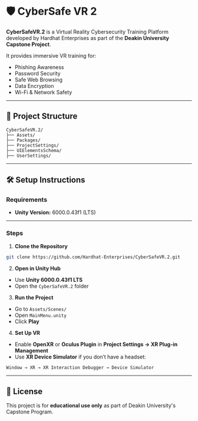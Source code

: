 
# 🛡️ CyberSafe VR 2

**CyberSafeVR.2** is a Virtual Reality Cybersecurity Training Platform developed by Hardhat Enterprises as part of the **Deakin University Capstone Project**.

It provides immersive VR training for:

- Phishing Awareness
- Password Security
- Safe Web Browsing
- Data Encryption
- Wi-Fi & Network Safety

---

## 🎯 Project Structure

```
CyberSafeVR.2/
├── Assets/
├── Packages/
├── ProjectSettings/
├── UIElementsSchema/
├── UserSettings/
```

---

## 🛠️ Setup Instructions

### Requirements

- **Unity Version:** 6000.0.43f1 (LTS)

---

### Steps

1. **Clone the Repository**

```bash
git clone https://github.com/Hardhat-Enterprises/CyberSafeVR.2.git
```

2. **Open in Unity Hub**

- Use **Unity 6000.0.43f1 LTS**
- Open the `CyberSafeVR.2` folder

3. **Run the Project**

- Go to `Assets/Scenes/`
- Open `MainMenu.unity`
- Click **Play**

4. **Set Up VR**

- Enable **OpenXR** or **Oculus Plugin** in **Project Settings → XR Plug-in Management**
- Use **XR Device Simulator** if you don’t have a headset:

```bash
Window → XR → XR Interaction Debugger → Device Simulator
```

---

## 📄 License

This project is for **educational use only** as part of Deakin University's Capstone Program.
